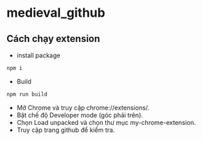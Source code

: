 # medieval_github

## Cách chạy extension

- install package

```bash
npm i
```

- Build

```bash
npm run build
```

- Mở Chrome và truy cập chrome://extensions/.
- Bật chế độ Developer mode (góc phải trên).
- Chọn Load unpacked và chọn thư mục my-chrome-extension.
- Truy cập trang github để kiểm tra.

